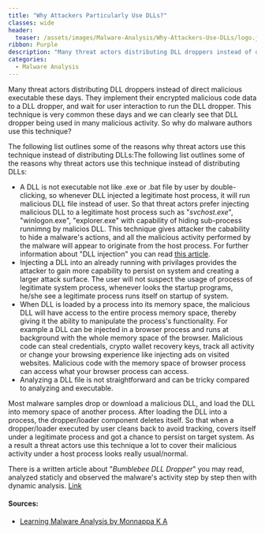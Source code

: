 ```yaml
---
title: "Why Attackers Particularly Use DLLs?"
classes: wide
header:
  teaser: /assets/images/Malware-Analysis/Why-Attackers-Use-DLLs/logo.jpg
ribbon: Purple
description: "Many threat actors distributing DLL droppers instead of direct malicious executable these days. They implement their encrypted ..."
categories:
  - Malware Analysis
---
```

Many threat actors distributing DLL droppers instead of direct malicious executable these days. They implement their encrypted malicious code data to a DLL dropper, and wait for user interaction to run the DLL dropper. This technique is very common these days and we can clearly see that DLL dropper being used in many malicious activity. So why do malware authors use this technique?

The following list outlines some of the reasons why threat actors use this technique instead of distributing DLLs:The following list outlines some of the reasons why threat actors use this technique instead of distributing DLLs:

- A DLL is not executable not like .exe or .bat file by user by double-clicking, so whenever DLL injected a legitimate host process, it will run malicious DLL file instead of user. So that threat actors prefer injecting malicious DLL to a legitimate host process such as "*svchost.exe*", "winlogon.exe", "explorer.exe" with capability of hiding sub-process runnimng by malicios DLL. This technique gives attacker the cabability to hide a malware's actions, and all the malicious activity performed by the malware will appear to originate from the host process. For further information about "DLL injection" you can read [this article](https://vvelitkn.com/malware%20analysis/What-is-DLL-Injection/).
- Injecting a DLL into an already running with privilages provides the attacker to gain more capability to persist on system and creating a larger attack surface. The user will not suspect the usage of process of legitimate system process, whenever looks the startup programs, he/she see a legitimate process runs itself on startup of system.
- When DLL is loaded by a process into its memory space, the malicious DLL will have access to the entire process memory space, thereby giving it the ability to manipulate the process's functionality. For example a DLL can be injected in a browser process and runs at background with the whole memory space of the browser. Malicious code can steal credentials, crypto wallet recovery keys, track all activity or change your browsing experience like injecting ads on visited websites. Malicious code with the memory space of browser process can access what your browser process can access.
- Analyzing a DLL file is not straightforward and can be tricky compared to analyzing and executable.

Most malware samples drop or download a malicious DLL, and load the DLL into memory space of another process. After loading the DLL into a process, the dropper/loader component deletes itself. So that when a dropper/loader executed by user cleans back to avoid tracking, covers itself under a legitimate process and got a chance to persist on target system. As a result a threat actors use this technique a lot to cover their malicious activity under a host process looks really usual/normal.

There is a written article about "*Bumblebee DLL Dropper*" you may read, analyzed staticly and observed the malware's activity step by step then with dynamic analysis. [Link](https://vvelitkn.com/malware%20analysis/Bumblebee-Malware-Analysis-Part-1/)

#### Sources:

- [Learning Malware Analysis by Monnappa K A](https://www.oreilly.com/library/view/learning-malware-analysis/9781788392501/2f96c119-d568-4dbd-9209-c28d5377320e.xhtml)
